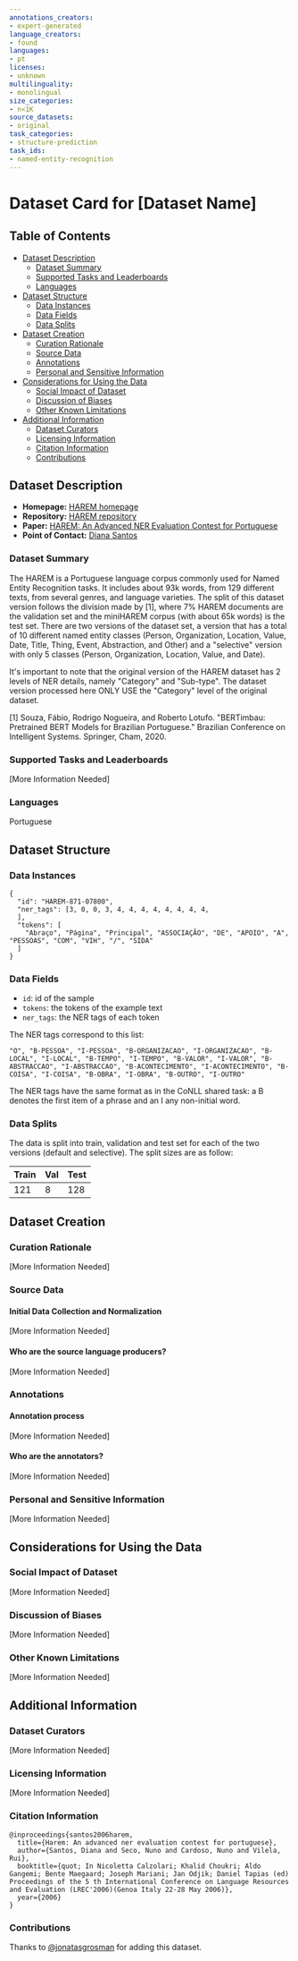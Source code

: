 ```yaml
---
annotations_creators:
- expert-generated
language_creators:
- found
languages:
- pt
licenses:
- unknown
multilinguality:
- monolingual
size_categories:
- n<1K
source_datasets:
- original
task_categories:
- structure-prediction
task_ids:
- named-entity-recognition
---
```


# Dataset Card for [Dataset Name]

## Table of Contents
- [Dataset Description](#dataset-description)
  - [Dataset Summary](#dataset-summary)
  - [Supported Tasks and Leaderboards](#supported-tasks-and-leaderboards)
  - [Languages](#languages)
- [Dataset Structure](#dataset-structure)
  - [Data Instances](#data-instances)
  - [Data Fields](#data-fields)
  - [Data Splits](#data-splits)
- [Dataset Creation](#dataset-creation)
  - [Curation Rationale](#curation-rationale)
  - [Source Data](#source-data)
  - [Annotations](#annotations)
  - [Personal and Sensitive Information](#personal-and-sensitive-information)
- [Considerations for Using the Data](#considerations-for-using-the-data)
  - [Social Impact of Dataset](#social-impact-of-dataset)
  - [Discussion of Biases](#discussion-of-biases)
  - [Other Known Limitations](#other-known-limitations)
- [Additional Information](#additional-information)
  - [Dataset Curators](#dataset-curators)
  - [Licensing Information](#licensing-information)
  - [Citation Information](#citation-information)
  - [Contributions](#contributions)

## Dataset Description

- **Homepage:** [HAREM homepage](https://www.linguateca.pt/primeiroHAREM/harem_coleccaodourada_en.html)
- **Repository:** [HAREM repository](https://www.linguateca.pt/primeiroHAREM/harem_coleccaodourada_en.html)
- **Paper:** [HAREM: An Advanced NER Evaluation Contest for Portuguese](http://comum.rcaap.pt/bitstream/10400.26/76/1/SantosSecoCardosoVilelaLREC2006.pdf)
- **Point of Contact:** [Diana Santos](mailto:diana.santos@sintef.no)

### Dataset Summary

The HAREM is a Portuguese language corpus commonly used for Named Entity Recognition tasks. It includes about 93k words, from 129 different texts,
from several genres, and language varieties. The split of this dataset version follows the division made by [1], where 7% HAREM
documents are the validation set and the miniHAREM corpus (with about 65k words) is the test set. There are two versions of the dataset set,
a version that has a total of 10 different named entity classes (Person, Organization, Location, Value, Date, Title, Thing, Event, 
Abstraction, and Other) and a "selective" version with only 5 classes (Person, Organization, Location, Value, and Date).

It's important to note that the original version of the HAREM dataset has 2 levels of NER details, namely "Category" and "Sub-type".
The dataset version processed here ONLY USE the "Category" level of the original dataset.

[1] Souza, Fábio, Rodrigo Nogueira, and Roberto Lotufo. "BERTimbau: Pretrained BERT Models for Brazilian Portuguese." Brazilian Conference on Intelligent Systems. Springer, Cham, 2020.

### Supported Tasks and Leaderboards

[More Information Needed]

### Languages

Portuguese

## Dataset Structure

### Data Instances

```
{
  "id": "HAREM-871-07800",
  "ner_tags": [3, 0, 0, 3, 4, 4, 4, 4, 4, 4, 4, 4,
  ],
  "tokens": [
    "Abraço", "Página", "Principal", "ASSOCIAÇÃO", "DE", "APOIO", "A", "PESSOAS", "COM", "VIH", "/", "SIDA"
  ]
}
```

### Data Fields

- `id`: id of the sample
- `tokens`: the tokens of the example text
- `ner_tags`: the NER tags of each token

The NER tags correspond to this list:
```
"O", "B-PESSOA", "I-PESSOA", "B-ORGANIZACAO", "I-ORGANIZACAO", "B-LOCAL", "I-LOCAL", "B-TEMPO", "I-TEMPO", "B-VALOR", "I-VALOR", "B-ABSTRACCAO", "I-ABSTRACCAO", "B-ACONTECIMENTO", "I-ACONTECIMENTO", "B-COISA", "I-COISA", "B-OBRA", "I-OBRA", "B-OUTRO", "I-OUTRO"
```

The NER tags have the same format as in the CoNLL shared task: a B denotes the first item of a phrase and an I any non-initial word.

### Data Splits

The data is split into train, validation and test set for each of the two versions (default and selective). The split sizes are as follow:

| Train  | Val   | Test |
| ------ | ----- | ---- |
| 121    | 8     | 128  |

## Dataset Creation

### Curation Rationale

[More Information Needed]

### Source Data

#### Initial Data Collection and Normalization

[More Information Needed]

#### Who are the source language producers?

[More Information Needed]

### Annotations

#### Annotation process

[More Information Needed]

#### Who are the annotators?

[More Information Needed]

### Personal and Sensitive Information

[More Information Needed]

## Considerations for Using the Data

### Social Impact of Dataset

[More Information Needed]

### Discussion of Biases

[More Information Needed]

### Other Known Limitations

[More Information Needed]

## Additional Information

### Dataset Curators

[More Information Needed]

### Licensing Information

[More Information Needed]

### Citation Information

```
@inproceedings{santos2006harem,
  title={Harem: An advanced ner evaluation contest for portuguese},
  author={Santos, Diana and Seco, Nuno and Cardoso, Nuno and Vilela, Rui},
  booktitle={quot; In Nicoletta Calzolari; Khalid Choukri; Aldo Gangemi; Bente Maegaard; Joseph Mariani; Jan Odjik; Daniel Tapias (ed) Proceedings of the 5 th International Conference on Language Resources and Evaluation (LREC'2006)(Genoa Italy 22-28 May 2006)},
  year={2006}
}
```

### Contributions

Thanks to [@jonatasgrosman](https://github.com/jonatasgrosman) for adding this dataset.